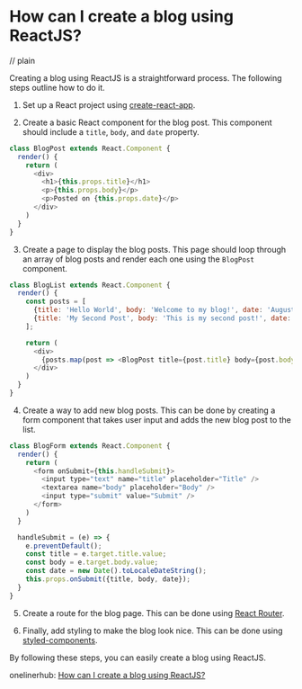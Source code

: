 # How can I create a blog using ReactJS?
// plain

Creating a blog using ReactJS is a straightforward process. The following steps outline how to do it.

1. Set up a React project using [create-react-app](https://github.com/facebook/create-react-app).

2. Create a basic React component for the blog post. This component should include a `title`, `body`, and `date` property.

```js
class BlogPost extends React.Component {
  render() {
    return (
      <div>
        <h1>{this.props.title}</h1>
        <p>{this.props.body}</p>
        <p>Posted on {this.props.date}</p>
      </div>
    )
  }
}
```

3. Create a page to display the blog posts. This page should loop through an array of blog posts and render each one using the `BlogPost` component.

```js
class BlogList extends React.Component {
  render() {
    const posts = [
      {title: 'Hello World', body: 'Welcome to my blog!', date: 'August 1st'},
      {title: 'My Second Post', body: 'This is my second post!', date: 'August 2nd'},
    ];

    return (
      <div>
        {posts.map(post => <BlogPost title={post.title} body={post.body} date={post.date} />)}
      </div>
    )
  }
}
```

4. Create a way to add new blog posts. This can be done by creating a form component that takes user input and adds the new blog post to the list.

```js
class BlogForm extends React.Component {
  render() {
    return (
      <form onSubmit={this.handleSubmit}>
        <input type="text" name="title" placeholder="Title" />
        <textarea name="body" placeholder="Body" />
        <input type="submit" value="Submit" />
      </form>
    )
  }

  handleSubmit = (e) => {
    e.preventDefault();
    const title = e.target.title.value;
    const body = e.target.body.value;
    const date = new Date().toLocaleDateString();
    this.props.onSubmit({title, body, date});
  }
}
```

5. Create a route for the blog page. This can be done using [React Router](https://reacttraining.com/react-router/web/guides/quick-start).

6. Finally, add styling to make the blog look nice. This can be done using [styled-components](https://www.styled-components.com/).

By following these steps, you can easily create a blog using ReactJS.

onelinerhub: [How can I create a blog using ReactJS?](https://onelinerhub.com/reactjs/how-can-i-create-a-blog-using-reactjs)